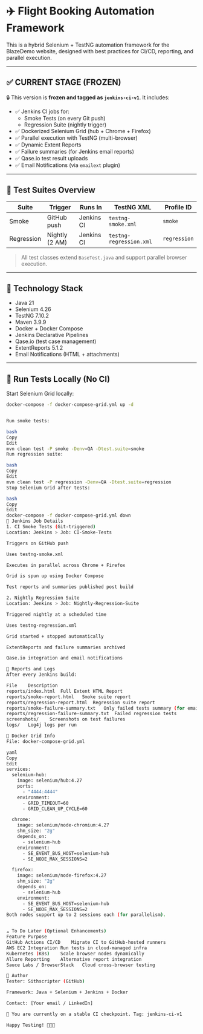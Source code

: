 # ✈️ Flight Booking Automation Framework

This is a hybrid Selenium + TestNG automation framework for the BlazeDemo website, designed with best practices for CI/CD, reporting, and parallel execution.

---

## ✅ CURRENT STAGE (FROZEN)

🔒 This version is **frozen and tagged as `jenkins-ci-v1`**. It includes:

- ✅ Jenkins CI jobs for:
  - Smoke Tests (on every Git push)
  - Regression Suite (nightly trigger)
- ✅ Dockerized Selenium Grid (hub + Chrome + Firefox)
- ✅ Parallel execution with TestNG (multi-browser)
- ✅ Dynamic Extent Reports
- ✅ Failure summaries (for Jenkins email reports)
- ✅ Qase.io test result uploads
- ✅ Email Notifications (via `emailext` plugin)

---

## 🧪 Test Suites Overview

| Suite       | Trigger         | Runs In      | TestNG XML                          | Profile ID |
|-------------|------------------|--------------|-------------------------------------|------------|
| Smoke       | GitHub push      | Jenkins CI   | `testng-smoke.xml`                  | `smoke`    |
| Regression  | Nightly (2 AM)  | Jenkins CI   | `testng-regression.xml`             | `regression` |

> All test classes extend `BaseTest.java` and support parallel browser execution.

---

## 🧩 Technology Stack

- Java 21
- Selenium 4.26
- TestNG 7.10.2
- Maven 3.9.9
- Docker + Docker Compose
- Jenkins Declarative Pipelines
- Qase.io (test case management)
- ExtentReports 5.1.2
- Email Notifications (HTML + attachments)

---

## 🧪 Run Tests Locally (No CI)

Start Selenium Grid locally:

```bash
docker-compose -f docker-compose-grid.yml up -d


Run smoke tests:

bash
Copy
Edit
mvn clean test -P smoke -Denv=QA -Dtest.suite=smoke
Run regression suite:

bash
Copy
Edit
mvn clean test -P regression -Denv=QA -Dtest.suite=regression
Stop Selenium Grid after tests:

bash
Copy
Edit
docker-compose -f docker-compose-grid.yml down
🚀 Jenkins Job Details
1. CI Smoke Tests (Git-triggered)
Location: Jenkins > Job: CI-Smoke-Tests

Triggers on GitHub push

Uses testng-smoke.xml

Executes in parallel across Chrome + Firefox

Grid is spun up using Docker Compose

Test reports and summaries published post build

2. Nightly Regression Suite
Location: Jenkins > Job: Nightly-Regression-Suite

Triggered nightly at a scheduled time

Uses testng-regression.xml

Grid started + stopped automatically

ExtentReports and failure summaries archived

Qase.io integration and email notifications

📂 Reports and Logs
After every Jenkins build:

File	Description
reports/index.html	Full Extent HTML Report
reports/smoke-report.html	Smoke suite report
reports/regression-report.html	Regression suite report
reports/smoke-failure-summary.txt	Only failed tests summary (for email)
reports/regression-failure-summary.txt	Failed regression tests
screenshots/	Screenshots on test failures
logs/	Log4j logs per run

🔌 Docker Grid Info
File: docker-compose-grid.yml

yaml
Copy
Edit
services:
  selenium-hub:
    image: selenium/hub:4.27
    ports:
      - "4444:4444"
    environment:
      - GRID_TIMEOUT=60
      - GRID_CLEAN_UP_CYCLE=60

  chrome:
    image: selenium/node-chromium:4.27
    shm_size: "2g"
    depends_on:
      - selenium-hub
    environment:
      - SE_EVENT_BUS_HOST=selenium-hub
      - SE_NODE_MAX_SESSIONS=2

  firefox:
    image: selenium/node-firefox:4.27
    shm_size: "2g"
    depends_on:
      - selenium-hub
    environment:
      - SE_EVENT_BUS_HOST=selenium-hub
      - SE_NODE_MAX_SESSIONS=2
Both nodes support up to 2 sessions each (for parallelism).


☁️ To Do Later (Optional Enhancements)
Feature	Purpose
GitHub Actions CI/CD	Migrate CI to GitHub-hosted runners
AWS EC2 Integration	Run tests in cloud-managed infra
Kubernetes (K8s)	Scale browser nodes dynamically
Allure Reporting	Alternative report integration
Sauce Labs / BrowserStack	Cloud cross-browser testing

👤 Author
Tester: Sithscripter (GitHub)

Framework: Java + Selenium + Jenkins + Docker

Contact: [Your email / LinkedIn]

🏁 You are currently on a stable CI checkpoint. Tag: jenkins-ci-v1

Happy Testing! 🧪🐞🚀